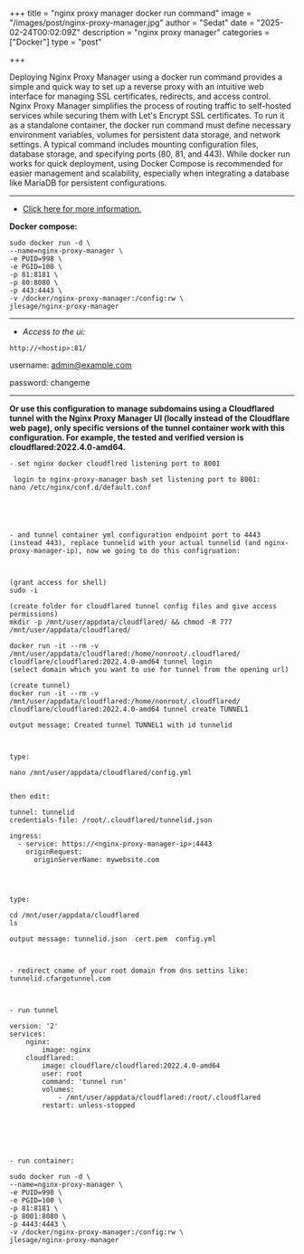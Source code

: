 +++
title = "nginx proxy manager docker run command"
image = "/images/post/nginx-proxy-manager.jpg"
author = "Sedat"
date = "2025-02-24T00:02:09Z"
description = "nginx proxy manager"
categories = ["Docker"]
type = "post"

+++

Deploying Nginx Proxy Manager using a docker run command provides a simple and quick way to set up a reverse proxy with an intuitive web interface for managing SSL certificates, redirects, and access control. Nginx Proxy Manager simplifies the process of routing traffic to self-hosted services while securing them with Let's Encrypt SSL certificates. To run it as a standalone container, the docker run command must define necessary environment variables, volumes for persistent data storage, and network settings. A typical command includes mounting configuration files, database storage, and specifying ports (80, 81, and 443). While docker run works for quick deployment, using Docker Compose is recommended for easier management and scalability, especially when integrating a database like MariaDB for persistent configurations.

***

- [Click here for more information.](https://github.com/jlesage/docker-nginx-proxy-manager)

**Docker compose:**

```
sudo docker run -d \
--name=nginx-proxy-manager \
-e PUID=998 \
-e PGID=100 \
-p 81:8181 \
-p 80:8080 \
-p 443:4443 \
-v /docker/nginx-proxy-manager:/config:rw \
jlesage/nginx-proxy-manager
```

***

- *Access to the ui:*

`http://<hostip>:81/`

username: admin@example.com

password: changeme

***

**Or use this configuration to manage subdomains using a Cloudflared tunnel with the Nginx Proxy Manager UI (locally instead of the Cloudflare web page), only specific versions of the tunnel container work with this configuration. For example, the tested and verified version is cloudflared:2022.4.0-amd64.**

```
- set nginx docker cloudflred listening port to 8001

 login to nginx-proxy-manager bash set listening port to 8001:
nano /etc/nginx/conf.d/default.conf





- and tunnel container yml configuration endpoint port to 4443 (instead 443), replace tunnelid with your actual tunnelid (and nginx-proxy-manager-ip), now we going to do this configruation:



(grant access for shell)
sudo -i

(create folder for cloudflared tunnel config files and give access permissions)
mkdir -p /mnt/user/appdata/cloudflared/ && chmod -R 777 /mnt/user/appdata/cloudflared/

docker run -it --rm -v /mnt/user/appdata/cloudflared:/home/nonroot/.cloudflared/ cloudflare/cloudflared:2022.4.0-amd64 tunnel login
(select domain which you want to use for tunnel from the opening url)

(create tunnel)
docker run -it --rm -v /mnt/user/appdata/cloudflared:/home/nonroot/.cloudflared/ cloudflare/cloudflared:2022.4.0-amd64 tunnel create TUNNEL1

output message: Created tunnel TUNNEL1 with id tunnelid



type:

nano /mnt/user/appdata/cloudflared/config.yml


then edit:

tunnel: tunnelid
credentials-file: /root/.cloudflared/tunnelid.json

ingress:
  - service: https://<nginx-proxy-manager-ip>:4443
    originRequest:
      originServerName: mywebsite.com




type:

cd /mnt/user/appdata/cloudflared
ls

output message: tunnelid.json  cert.pem  config.yml



- redirect cname of your root domain from dns settins like: tunnelid.cfargotunnel.com



- run tunnel

version: '2'
services:
    nginx:
        image: nginx
    cloudflared:
        image: cloudflare/cloudflared:2022.4.0-amd64
        user: root
        command: 'tunnel run'
        volumes:
            - /mnt/user/appdata/cloudflared:/root/.cloudflared
        restart: unless-stopped






- run container:

sudo docker run -d \
--name=nginx-proxy-manager \
-e PUID=998 \
-e PGID=100 \
-p 81:8181 \
-p 8001:8080 \
-p 4443:4443 \
-v /docker/nginx-proxy-manager:/config:rw \
jlesage/nginx-proxy-manager
```
